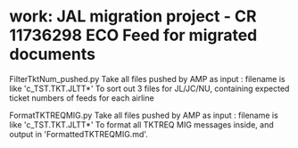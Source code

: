 # work: JAL migration project - CR 11736298 ECO Feed for migrated documents

FilterTktNum_pushed.py
Take all files pushed by AMP as input : filename is like 'c_TST.TKT.JLTT*'
To sort out 3 files for JL/JC/NU, containing expected ticket numbers of feeds for each airline


FormatTKTREQMIG.py
Take all files pushed by AMP as input : filename is like 'c_TST.TKT.JLTT*'
To format all TKTREQ MIG messages inside, and output in 'FormattedTKTREQMIG.md'.

